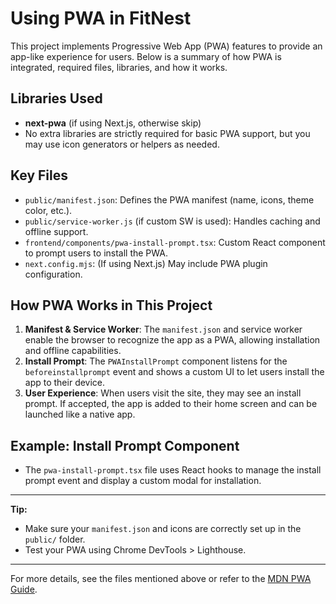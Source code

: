 # Using PWA in FitNest

This project implements Progressive Web App (PWA) features to provide an app-like experience for users. Below is a summary of how PWA is integrated, required files, libraries, and how it works.

## Libraries Used
- **next-pwa** (if using Next.js, otherwise skip)
- No extra libraries are strictly required for basic PWA support, but you may use icon generators or helpers as needed.

## Key Files
- `public/manifest.json`: Defines the PWA manifest (name, icons, theme color, etc.).
- `public/service-worker.js` (if custom SW is used): Handles caching and offline support.
- `frontend/components/pwa-install-prompt.tsx`: Custom React component to prompt users to install the PWA.
- `next.config.mjs`: (If using Next.js) May include PWA plugin configuration.

## How PWA Works in This Project
1. **Manifest & Service Worker**: The `manifest.json` and service worker enable the browser to recognize the app as a PWA, allowing installation and offline capabilities.
2. **Install Prompt**: The `PWAInstallPrompt` component listens for the `beforeinstallprompt` event and shows a custom UI to let users install the app to their device.
3. **User Experience**: When users visit the site, they may see an install prompt. If accepted, the app is added to their home screen and can be launched like a native app.

## Example: Install Prompt Component
- The `pwa-install-prompt.tsx` file uses React hooks to manage the install prompt event and display a custom modal for installation.

---

**Tip:**
- Make sure your `manifest.json` and icons are correctly set up in the `public/` folder.
- Test your PWA using Chrome DevTools > Lighthouse.

---

For more details, see the files mentioned above or refer to the [MDN PWA Guide](https://developer.mozilla.org/en-US/docs/Web/Progressive_web_apps).
